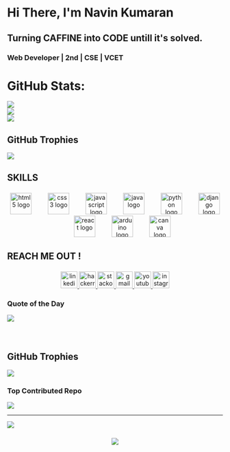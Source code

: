 <h1 align="left">Hi There, I'm Navin Kumaran</h1>

###

<h2 align="left">Turning CAFFINE into CODE untill it's solved.</h2>

###

<h3 align="left">Web Developer  |  2nd  |  CSE  |  VCET</h3>

###


# GitHub Stats:
![](https://github-readme-stats.vercel.app/api?username=Navin2k4&theme=dark&hide_border=true&include_all_commits=false&count_private=false)<br/>
![](https://github-readme-streak-stats.herokuapp.com/?user=Navin2k4&theme=dark&hide_border=true)<br/>
![](https://github-readme-stats.vercel.app/api/top-langs/?username=Navin2k4&theme=dark&hide_border=true&include_all_commits=false&count_private=false&layout=compact)

## GitHub Trophies
![](https://github-profile-trophy.vercel.app/?username=Navin2k4&theme=dark&no-frame=true&no-bg=true&margin-w=4)



###

<h2 align="left">SKILLS</h2>

###

<div align="center">
  <img src="https://skillicons.dev/icons?i=html" height="50" alt="html5 logo"  />
  <img width="30" />
  <img src="https://skillicons.dev/icons?i=css" height="50" alt="css3 logo"  />
  <img width="30" />
  <img src="https://skillicons.dev/icons?i=js" height="50" alt="javascript logo"  />
  <img width="30" />
  <img src="https://skillicons.dev/icons?i=java" height="50" alt="java logo"  />
  <img width="30" />
  <img src="https://skillicons.dev/icons?i=py" height="50" alt="python logo"  />
  <img width="30" />
  <img src="https://skillicons.dev/icons?i=django" height="50" alt="django logo"  />
  <img width="30" />
  <img src="https://skillicons.dev/icons?i=react" height="50" alt="react logo"  />
  <img width="30" />
  <img src="https://skillicons.dev/icons?i=arduino" height="50" alt="arduino logo"  />
  <img width="30" />
  <img src="https://cdn.jsdelivr.net/gh/devicons/devicon/icons/canva/canva-original.svg" height="50" alt="canva logo"  />
</div>

###

<h2 align="left">REACH ME OUT !</h2>

###

<div align="center">
  <a href="https://www.linkedin.com/in/navin-kumaran-949568215/" target="_blank">
    <img src="https://img.shields.io/static/v1?message=LinkedIn&logo=linkedin&label=&color=0077B5&logoColor=white&labelColor=&style=for-the-badge" height="39" alt="linkedin logo"  />
  </a>
  <a href="https://www.hackerrank.com/profile/navinkumaran2004" target="_blank">
    <img src="https://img.shields.io/static/v1?message=HackerRank&logo=hackerrank&label=&color=2EC866&logoColor=white&labelColor=&style=for-the-badge" height="39" alt="hackerrank logo"  />
  </a>
  <a href="https://stackoverflow.com/users/20246789/navin-kumaran" target="_blank">
    <img src="https://img.shields.io/static/v1?message=Stackoverflow&logo=stackoverflow&label=&color=FE7A16&logoColor=white&labelColor=&style=for-the-badge" height="39" alt="stackoverflow logo"  />
  </a>
  <a href="navinkumaran2004@gmail.com" target="_blank">
    <img src="https://img.shields.io/static/v1?message=Gmail&logo=gmail&label=&color=D14836&logoColor=white&labelColor=&style=for-the-badge" height="39" alt="gmail logo"  />
  </a>
  <a href="https://www.youtube.com/@navin_2k4" target="_blank">
    <img src="https://img.shields.io/static/v1?message=Youtube&logo=youtube&label=&color=FF0000&logoColor=white&labelColor=&style=for-the-badge" height="39" alt="youtube logo"  />
  </a>
  <a href="https://www.instagram.com/navin_2k4/" target="_blank">
    <img src="https://img.shields.io/static/v1?message=Instagram&logo=instagram&label=&color=E4405F&logoColor=white&labelColor=&style=for-the-badge" height="39" alt="instagram logo"  />
  </a>
</div>

### Quote of the Day
![](https://quotes-github-readme.vercel.app/api?type=horizontal&theme=tokyonight)


###

<br clear="both">


## GitHub Trophies
![](https://github-profile-trophy.vercel.app/?username=Navin2k4&theme=dark&no-frame=true&no-bg=true&margin-w=4)

### Top Contributed Repo
![](https://github-contributor-stats.vercel.app/api?username=Navin2k4&limit=3&theme=dark&combine_all_yearly_contributions=true)

---
[![](https://visitcount.itsvg.in/api?id=Navin2k4&icon=2&color=0)](https://visitcount.itsvg.in)

###

<div align="center">
  <img src="https://profile-counter.glitch.me/Navin2k4/count.svg?"  />
</div>

###
